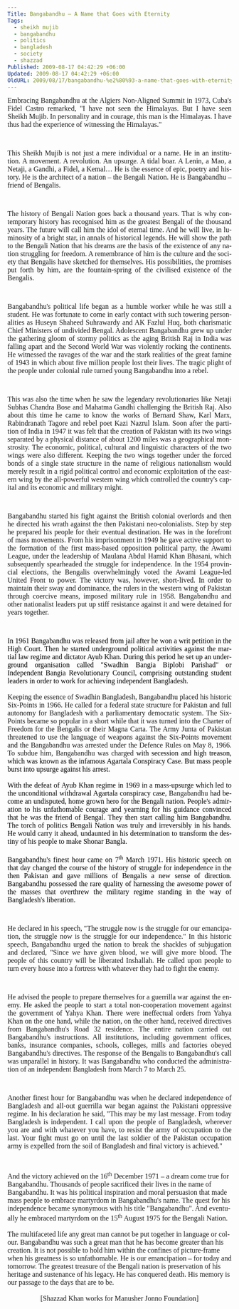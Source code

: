 ```yaml
---
Title: Bangabandhu – A Name that Goes with Eternity
Tags:
  - sheikh mujib
  - bangabandhu
  - politics
  - bangladesh
  - society
  - shazzad
Published: 2009-08-17 04:42:29 +06:00
Updated: 2009-08-17 04:42:29 +06:00
OldURL: 2009/08/17/bangabandhu-%e2%80%93-a-name-that-goes-with-eternity/
---
```


<p class="MsoNormal" style="text-align: justify;"><span style="font-size: medium; font-family: Garamond;"><span lang="EN-GB">Embracing Bangabandhu at the Algiers Non-Aligned Summit in 1973, Cuba's Fidel Castro remarked, "I have not seen the Himalayas. But I have seen Sheikh Mujib. In personality and in courage, this man is the Himalayas. I have thus had the experience of witnessing the Himalayas."</span></span></p>
<p class="MsoNormal" style="text-align: justify;"><span style="font-size: medium; font-family: Garamond;"><span lang="EN-GB"> </span></span></p>
<p class="MsoNormal" style="text-align: justify;"><span style="font-size: medium; font-family: Garamond;"><span lang="EN-GB">This Sheikh Mujib is not just a mere individual or a name. He in an institution. A movement. A revolution. An upsurge. A tidal boar. A Lenin, a Mao, a Netaji, a Gandhi, a Fidel, a Kemal… He is the essence of epic, poetry and history. He is the architect of a nation – the Bengali Nation. He is Bangabandhu – friend of Bengalis.</span></span></p>
<p class="MsoNormal" style="text-align: justify;"><span style="font-size: medium; font-family: Garamond;"><span lang="EN-GB"> </span></span></p>
<p class="MsoNormal" style="text-align: justify;"><span style="font-size: medium; font-family: Garamond;"><span lang="EN-GB">The history of Bengali Nation goes back a thousand years. That is why contemporary history has recognised him as the greatest Bengali of the thousand years. The future will call him the idol of eternal time. And he will live, in luminosity of a bright star, in annals of historical legends. He will show the path to the Bengali Nation that his dreams are the basis of the existence of any nation struggling for freedom. A remembrance of him is the culture and the society that Bengalis have sketched for themselves. His possibilities, the promises put forth by him, are the fountain-spring of the civilised existence of the Bengalis.</span></span></p>
<p class="MsoNormal" style="text-align: justify;"><span style="font-size: medium; font-family: Garamond;"><span lang="EN-GB"> </span></span></p>
<p class="MsoNormal" style="text-align: justify;"><span style="font-size: medium; font-family: Garamond;"><span lang="EN-GB">Bangabandhu's political life began as a humble worker while he was still a student. He was fortunate to come in early contact with such towering personalities as Huseyn Shaheed Suhrawardy and AK Fazlul Huq, both charismatic Chief Ministers of undivided Bengal. Adolescent Bangabandhu grew up under the gathering gloom of stormy politics as the aging British Raj in India was falling apart and the Second World War was violently rocking the continents. He witnessed the ravages of the war and the stark realities of the great famine of 1943 in which about five million people lost their lives. The tragic plight of the people under colonial rule turned young Bangabandhu into a rebel. </span></span></p>
<p class="MsoNormal"><span style="font-size: medium; font-family: Garamond;"><span lang="EN-GB"> </span></span></p>
<p class="MsoNormal" style="text-align: justify;"><span style="font-size: medium; font-family: Garamond;"><span lang="EN-GB">This was also the time when he saw the legendary revolutionaries like Netaji Subhas Chandra Bose and Mahatma Gandhi challenging the British Raj. Also about this time he came to know the works of Bernard Shaw, Karl Marx, Rabindranath Tagore and rebel poet Kazi Nazrul Islam. Soon after the partition of India in 1947 it was felt that the creation of Pakistan with its two wings separated by a physical distance of about 1200 miles was a geographical monstrosity. The economic, political, cultural and linguistic characters of the two wings were also different. Keeping the two wings together under the forced bonds of a single state structure in the name of religious nationalism would merely result in a rigid political control and economic exploitation of the eastern wing by the all-powerful western wing which controlled the country's capital and its economic and military might.</span></span></p>
<p class="MsoNormal" style="text-align: justify;"><span style="font-size: medium; font-family: Garamond;"><span lang="EN-GB"> </span></span></p>
<p class="MsoNormal" style="text-align: justify;"><span style="font-size: medium; font-family: Garamond;"><span lang="EN-GB">Bangabandhu started his fight against the British colonial overlords and then he directed his wrath against the then Pakistani neo-colonialists. Step by step he prepared his people for their eventual destination. He was in the forefront of mass movements. From his imprisonment in 1949 he gave active support to the formation of the first mass-based opposition political party, the Awami League, under the leadership of Maulana Abdul Hamid Khan Bhasani, which subsequently spearheaded the struggle for independence. In the 1954 provincial elections, the Bengalis overwhelmingly voted the Awami League-led United Front to power. The victory was, however, short-lived. In order to maintain their sway and dominance, the rulers in the western wing of Pakistan through coercive means, imposed military rule in 1958. Bangabandhu and other nationalist leaders put up stiff resistance against it and were detained for years together.</span></span></p>
<p class="MsoNormal" style="text-align: justify;"><span style="font-size: medium; font-family: Garamond;"><span lang="EN-GB"> </span></span></p>
<p class="MsoPlainText" style="margin: 0in 0in 0pt; text-align: justify;"><span style="font-size: medium; font-family: Garamond;"><span style="color: windowtext;" lang="EN-GB">In 1961 Bangabandhu was released from jail after he won a writ petition in the High Court. Then he started underground political activities against the martial law regime and dictator Ayub Khan. During this period he set up an underground organisation called "Swadhin Bangia Biplobi Parishad" or Independent Bangia Revolutionary Council, comprising outstanding student leaders in order to work for achieving independent Bangladesh. </span></span></p>
<p class="MsoPlainText" style="margin: 0in 0in 0pt; text-align: justify;"><span style="font-size: medium; font-family: Garamond;"><span style="color: windowtext;" lang="EN-GB"> </span></span></p>
<p class="MsoPlainText" style="margin: 0in 0in 0pt; text-align: justify;"><span style="font-size: medium; font-family: Garamond;"><span lang="EN-GB">Keeping the essence of Swadhin Bangladesh, Bangabandhu placed his historic Six-Points in 1966. He called for a federal state structure for Pakistan and full autonomy for Bangladesh with a parliamentary democratic system. The Six-Points became so popular in a short while that it was turned into the Charter of Freedom for the Bengalis or their Magna Carta. The Army Junta of Pakistan threatened to use the language of weapons against the Six-Points movement and the Bangabandhu was arrested under the Defence Rules on May 8, 1966. To subdue him, Bangabandhu was charged </span><span style="color: windowtext;" lang="EN-GB">with secession and high treason, which was known as the infamous Agartala Conspiracy Case. But mass people burst into upsurge against his arrest.</span></span></p>
<p class="MsoPlainText" style="margin: 0in 0in 0pt; text-align: justify;"><span style="font-size: medium; font-family: Garamond;"><span style="color: windowtext;" lang="EN-GB"> </span></span></p>
<p class="MsoPlainText" style="margin: 0in 0in 0pt; text-align: justify;"><span style="font-size: medium; font-family: Garamond;"><span style="color: windowtext;" lang="EN-GB">With the defeat of Ayub Khan regime in 1969 in a mass-upsurge which led to the unconditional withdrawal Agartala conspiracy case, </span>Bangabandhu <span style="color: windowtext;" lang="EN-GB">had become an undisputed, home grown hero for the Bengali nation. People's admiration to his unfathomable courage and yearning for his guidance convinced that he was the friend of Bengal. They then start calling him Bangabandhu. The torch of politics Bengali Nation was truly and irreversibly in his hands. He would carry it ahead, undaunted in his determination to transform the destiny of his people to make Shonar Bangla.</span></span></p>
<p class="MsoPlainText" style="margin: 0in 0in 0pt; text-align: justify;"><span style="font-size: medium; font-family: Garamond;"><span style="color: windowtext;" lang="EN-GB"> </span></span></p>
<p class="MsoPlainText" style="margin: 0in 0in 0pt; text-align: justify;"><span style="font-size: medium; font-family: Garamond;"><span style="color: windowtext;" lang="EN-GB">Bangabandhu's finest hour came on 7<sup>th</sup> March 1971. His historic speech on that day changed the course of the history of struggle for independence in the then Pakistan and gave millions of Bengalis a new sense of direction. Bangabandhu possessed the rare quality of harnessing the awesome power of the masses that overthrew the military regime standing in the way of Bangladesh's liberation.</span></span></p>
<p class="MsoNormal" style="text-align: justify;"><span style="font-size: medium; font-family: Garamond;"><span lang="EN-GB"> </span></span></p>
<p class="MsoNormal" style="text-align: justify;"><span style="font-size: medium; font-family: Garamond;"><span lang="EN-GB">He declared in his speech, "The struggle now is the struggle for our emancipation, the struggle now is the struggle for our independence." In this historic speech, Bangabandhu urged the nation to break the shackles of subjugation and declared, "Since we have given blood, we will give more blood. The people of this country will be liberated Inshallah. He called upon people to turn every house into a fortress with whatever they had to fight the enemy.</span></span></p>
<p class="MsoNormal"><span style="font-size: medium; font-family: Garamond;"><span lang="EN-GB"> </span></span></p>
<p class="MsoNormal" style="text-align: justify;"><span style="font-size: medium; font-family: Garamond;"><span lang="EN-GB">He advised the people to prepare themselves for a guerrilla war against the enemy. He asked the people to start a total non-cooperation movement against the government of Yahya Khan. There were ineffectual orders from Yahya Khan on the one hand, while the nation, on the other hand, received directives from Bangabandhu's Road 32 residence. The entire nation carried out Bangabandhu's instructions. All institutions, including government offices, banks, insurance companies, schools, colleges, mills and factories obeyed Bangabandhu's directives. The response of the Bengalis to Bangabandhu's call was unparallel in history. It was Bangabandhu who conducted the administration of an independent Bangladesh from March 7 to March 25.</span></span></p>
<p class="MsoNormal" style="text-align: justify;"><span style="font-size: medium; font-family: Garamond;"><span lang="EN-GB"> </span></span></p>
<p class="MsoNormal" style="text-align: justify;"><span style="font-size: medium; font-family: Garamond;"><span lang="EN-GB">Another finest hour for Bangabandhu was when he declared independence of Bangladesh and all-out guerrilla war began against the Pakistani oppressive regime. In his declaration he said, "This may be my last message. From today Bangladesh is independent. I call upon the people of Bangladesh, wherever you are and with whatever you have, to resist the army of occupation to the last. Your fight must go on until the last soldier of the Pakistan occupation army is expelled from the soil of Bangladesh and final victory is achieved."</span></span></p>
<p class="MsoNormal" style="text-align: justify;"><span style="font-size: medium; font-family: Garamond;"><span lang="EN-GB"> </span></span></p>
<p class="pnewsbd1" style="margin: 0in 0in 0pt;"><span style="font-family: Garamond;" lang="EN-GB"><span style="font-size: medium;">And the victory achieved on the 16<sup>th</sup> December 1971 – a dream come true for Bangabandhu. Thousands of people sacrificed their lives in the name of Bangabandhu. It was his political inspiration and moral persuasion that made mass people to embrace martyrdom in Bangabandhu's name. The quest for his independence became synonymous with his title "Bangabandhu". And eventually he embraced martyrdom on the 15<sup>th</sup> August 1975 for the Bengali Nation.</span></span></p>
<p class="pnewsbd1" style="margin: 0in 0in 0pt;"><span style="font-family: Garamond;" lang="EN-GB"><span style="font-size: medium;"> </span></span></p>
<p class="pnewsbd1" style="margin: 0in 0in 0pt;"><span style="font-family: Garamond;" lang="EN-GB"><span style="font-size: medium;">The multifaceted life any great man cannot be put together in language or colour. Bangabandhu was such a great man that he has become greater than his creation. It is not possible to hold him within the confines of picture-frame when his greatness is so unfathomable. He is our emancipation – for today and tomorrow. The greatest treasure of the Bengali nation is preservation of his heritage and sustenance of his legacy. He has conquered death. His memory is our passage to the days that are to be.</span></span></p>
<p class="pnewsbd1" style="margin: 0in 0in 0pt;"><span style="font-family: Garamond;" lang="EN-GB"><span style="font-size: medium;"> </span></span></p>
<p class="pnewsbd1" style="margin: 0in 0in 0pt; text-align: center;" align="center"><span style="font-family: Garamond;" lang="EN-GB"><span style="font-size: medium;">[Shazzad Khan works for Manusher Jonno Foundation]</span></span></p>
